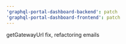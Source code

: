 ```yaml
---
'graphql-portal-dashboard-backend': patch
'graphql-portal-dashboard-frontend': patch
---
```


getGatewayUrl fix, refactoring emails
